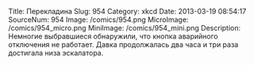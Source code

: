 Title: Перекладина 
Slug: 954 
Category: xkcd 
Date: 2013-03-19 08:54:17 
SourceNum: 954 
Image: /comics/954.png 
MicroImage: /comics/954_micro.png 
MiniImage: /comics/954_mini.png 
Description: Немногие выбравшиеся обнаружили, что кнопка аварийного отключения не работает. Давка продолжалась два часа и три раза достигала низа эскалатора. 

